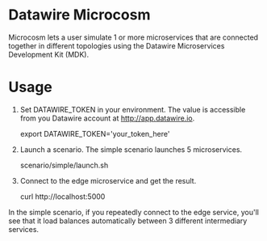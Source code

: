 # Datawire Microcosm

Microcosm lets a user simulate 1 or more microservices that are
connected together in different topologies using the Datawire
Microservices Development Kit (MDK).

# Usage

1. Set DATAWIRE_TOKEN in your environment. The value is accessible
   from you Datawire account at http://app.datawire.io.

   export DATAWIRE_TOKEN='your_token_here'


2. Launch a scenario. The simple scenario launches 5 microservices.

   scenario/simple/launch.sh

3. Connect to the edge microservice and get the result.

   curl http://localhost:5000

In the simple scenario, if you repeatedly connect to the edge service,
you'll see that it load balances automatically between 3 different
intermediary services.
